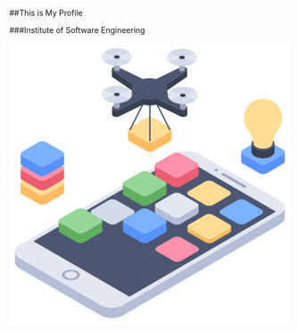 ##This is My Profile

###Institute of Software Engineering


![This is an image](assets/images/Mobile.png)